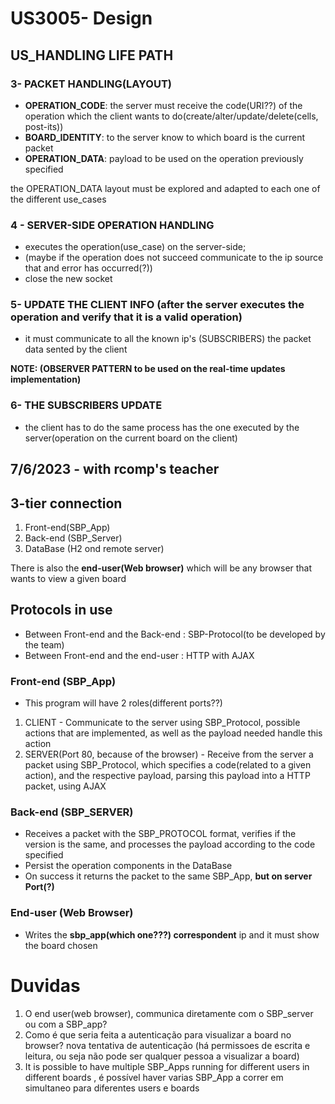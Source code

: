 # US3005- Design 

## US_HANDLING LIFE PATH
### 3- PACKET HANDLING(LAYOUT)

- **OPERATION_CODE**: the server must receive the code(URI??) of the operation which the client wants to do(create/alter/update/delete(cells, post-its))
- **BOARD_IDENTITY**: to the server know to which board is the current packet
- **OPERATION_DATA**: payload to be used on the operation previously specified

the OPERATION_DATA layout must be explored and adapted to each one of the different use_cases

### 4 - SERVER-SIDE OPERATION HANDLING
- executes the operation(use_case) on the server-side;
- (maybe if the operation does not succeed communicate to the ip source that and error has occurred(?))
- close the new socket

### 5- UPDATE THE CLIENT INFO (after the server executes the operation and verify that it is a valid operation)
-  it must communicate to all the known ip's (SUBSCRIBERS) the packet data sented by the client

**NOTE: (OBSERVER PATTERN to be used on the real-time updates implementation)**

### 6- THE SUBSCRIBERS UPDATE

- the client has to do the same process has the one executed by the server(operation on the current board on the client)


## 7/6/2023 - with rcomp's teacher

## 3-tier connection

1. Front-end(SBP_App)
2. Back-end (SBP_Server)
3. DataBase (H2 ond remote server)

There is also the **end-user(Web browser)** which will be any browser that wants to view a given board

## Protocols in use

- Between Front-end and the Back-end : SBP-Protocol(to be developed by the team)
- Between Front-end and the end-user : HTTP with AJAX

### Front-end (SBP_App)

- This program will have 2 roles(different ports??)
1. CLIENT - Communicate to the server using SBP_Protocol, possible actions that are implemented,
   as well as the payload needed handle this action
2. SERVER(Port 80, because of the browser) - Receive from the server a packet using SBP_Protocol, which specifies a code(related to a given action),
   and the respective payload, parsing this payload into a HTTP packet, using AJAX

### Back-end (SBP_SERVER)

- Receives a packet with the SBP_PROTOCOL format, verifies if the version is the same, and processes
  the payload according to the code specified
- Persist the operation components in the DataBase
- On success it returns the packet to the same SBP_App, **but on server Port(?)**

### End-user (Web Browser)

- Writes the **sbp_app(which one???) correspondent** ip and it must show the board chosen


# Duvidas

1. O end user(web browser), communica diretamente com o SBP_server ou com a SBP_app?
3. Como é que seria feita a autenticação para visualizar a board no browser? nova tentativa de autenticação
(há permissoes de escrita e leitura, ou seja não pode ser qualquer pessoa a visualizar a board)
4. It is possible to have multiple SBP_Apps running for different users in different boards , é possível haver varias SBP_App a correr em simultaneo para diferentes users e boards





